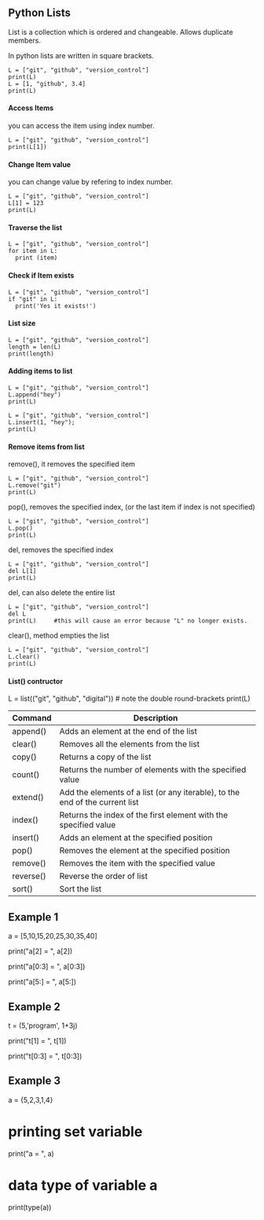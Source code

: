 ## Python Lists

List is a collection which is ordered and changeable. Allows duplicate members.

In python lists are written in square brackets.
```
L = ["git", "github", "version_control"]
print(L)
L = [1, "github", 3.4]
print(L)
```
#### Access Items

you can access the item using index number.
```
L = ["git", "github", "version_control"]
print(L[1])
```
#### Change Item value

you can change value by refering to index number.
```
L = ["git", "github", "version_control"]
L[1] = 123
print(L)
```
#### Traverse the list

```
L = ["git", "github", "version_control"]
for item in L:
  print (item)
```

#### Check if Item exists

```
L = ["git", "github", "version_control"]
if "git" in L:
  print('Yes it exists!')
```

#### List size

```
L = ["git", "github", "version_control"]
length = len(L)
print(length)
```

#### Adding items to list

```
L = ["git", "github", "version_control"]
L.append("hey")
print(L)
```

```
L = ["git", "github", "version_control"]
L.insert(1, "hey");
print(L)
```

#### Remove items from list

remove(), it removes the specified item

```
L = ["git", "github", "version_control"]
L.remove("git")
print(L)
```
pop(), removes the specified index, (or the last item if index is not specified)

```
L = ["git", "github", "version_control"]
L.pop()
print(L)
```
del, removes the specified index

```
L = ["git", "github", "version_control"]
del L[1]
print(L)
```
del, can also delete the entire list


```
L = ["git", "github", "version_control"]
del L
print(L)     #this will cause an error because "L" no longer exists.
```

clear(), method empties the list


```
L = ["git", "github", "version_control"]
L.clear()
print(L)
```

#### List() contructor

L = list(("git", "github", "digital")) # note the double round-brackets
print(L)

| Command | Description |
| --- | --- |
| append() | Adds an element at the end of the list |
| clear() | Removes all the elements from the list |
| copy() | Returns a copy of the list |
| count() | Returns the number of elements with the specified value |
| extend() | Add the elements of a list (or any iterable), to the end of the current list |
| index() | Returns the index of the first element with the specified value |
| insert() | Adds an element at the specified position |
| pop() | Removes the element at the specified position |
| remove() | Removes the item with the specified value |
| reverse() | Reverse the order of list |
| sort() | Sort the list |

## Example 1
a = [5,10,15,20,25,30,35,40]

print("a[2] = ", a[2])

print("a[0:3] = ", a[0:3])

print("a[5:] = ", a[5:])

## Example 2
t = (5,'program', 1+3j)

print("t[1] = ", t[1])


print("t[0:3] = ", t[0:3])

## Example 3
a = {5,2,3,1,4}

# printing set variable
print("a = ", a)

# data type of variable a
print(type(a))



